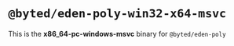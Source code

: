 # `@byted/eden-poly-win32-x64-msvc`

This is the **x86_64-pc-windows-msvc** binary for `@byted/eden-poly`
